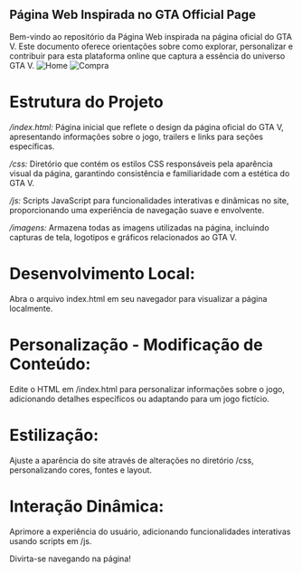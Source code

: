 ## Página Web Inspirada no GTA Official Page

Bem-vindo ao repositório da Página Web inspirada na página oficial do GTA V. Este documento oferece orientações sobre como explorar, personalizar e contribuir para esta plataforma online que captura a essência do universo GTA V.
![Home](https://github.com/Vitorialuz229/Projeto-Landing-Page-GTA/assets/110250731/4558ab2f-1171-4f63-840c-8b3387c91e5e)
![Compra](https://github.com/Vitorialuz229/Projeto-Landing-Page-GTA/assets/110250731/5abe7766-c29a-4098-bc34-355e9ae3cfdc)

# Estrutura do Projeto
*/index.html:* Página inicial que reflete o design da página oficial do GTA V, apresentando informações sobre o jogo, trailers e links para seções específicas.

*/css:* Diretório que contém os estilos CSS responsáveis pela aparência visual da página, garantindo consistência e familiaridade com a estética do GTA V.

*/js:* Scripts JavaScript para funcionalidades interativas e dinâmicas no site, proporcionando uma experiência de navegação suave e envolvente.

*/imagens:* Armazena todas as imagens utilizadas na página, incluindo capturas de tela, logotipos e gráficos relacionados ao GTA V.

# Desenvolvimento Local:

Abra o arquivo index.html em seu navegador para visualizar a página localmente.

# Personalização - Modificação de Conteúdo:

Edite o HTML em /index.html para personalizar informações sobre o jogo, adicionando detalhes específicos ou adaptando para um jogo fictício.

# Estilização:

Ajuste a aparência do site através de alterações no diretório /css, personalizando cores, fontes e layout.

# Interação Dinâmica:

Aprimore a experiência do usuário, adicionando funcionalidades interativas usando scripts em /js.

Divirta-se navegando na página!






